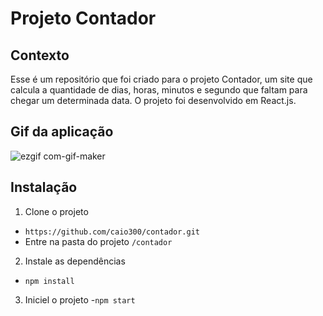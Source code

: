 # Projeto Contador



## Contexto

Esse é um repositório que foi criado para o projeto Contador, um site que calcula a quantidade de dias, horas, minutos e segundo que faltam para 
chegar um determinada data. O projeto foi desenvolvido em React.js.


## Gif da aplicação

![ezgif com-gif-maker](https://user-images.githubusercontent.com/60663986/168846372-1f6b96e2-c6cc-4015-aa07-9cb740e39da3.gif)


## Instalação

1. Clone o projeto
  - `https://github.com/caio300/contador.git`
  - Entre na pasta do projeto `/contador`

2. Instale as dependências
  - `npm install`

3. Iniciel o projeto
  -`npm start`
